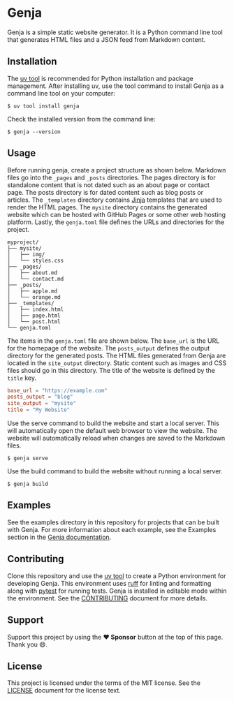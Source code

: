 # Genja

Genja is a simple static website generator. It is a Python command line tool that generates HTML files and a JSON feed from Markdown content.

Installation
------------

The [uv tool](https://docs.astral.sh/uv/) is recommended for Python installation and package management. After installing uv, use the tool command to install Genja as a command line tool on your computer:

```console
$ uv tool install genja
```

Check the installed version from the command line:

```console
$ genja --version
```

## Usage

Before running genja, create a project structure as shown below. Markdown files go into the `_pages` and `_posts` directories. The pages directory is for standalone content that is not dated such as an about page or contact page. The posts directory is for dated content such as blog posts or articles. The `_templates` directory contains [Jinja](https://jinja.palletsprojects.com/) templates that are used to render the HTML pages. The `mysite` directory contains the generated website which can be hosted with GitHub Pages or some other web hosting platform. Lastly, the `genja.toml` file defines the URLs and directories for the project.

```text
myproject/
├── mysite/
│   ├── img/
│   └── styles.css
├── _pages/
│   ├── about.md
│   └── contact.md
├── _posts/
│   ├── apple.md
│   └── orange.md
├── _templates/
│   ├── index.html
│   ├── page.html
│   └── post.html
└── genja.toml
```

The items in the `genja.toml` file are shown below. The ``base_url`` is the URL for the homepage of the website. The ``posts_output`` defines the output directory for the generated posts. The HTML files generated from Genja are located in the ``site_output`` directory. Static content such as images and CSS files should go in this directory. The title of the website is defined by the ``title`` key.

```toml
base_url = "https://example.com"
posts_output = "blog"
site_output = "mysite"
title = "My Website"
```

Use the serve command to build the website and start a local server. This will automatically open the default web browser to view the website. The website will automatically reload when changes are saved to the Markdown files.

```console
$ genja serve
```

Use the build command to build the website without running a local server.

```console
$ genja build
```

## Examples

See the examples directory in this repository for projects that can be built with Genja. For more information about each example, see the Examples section in the [Genja documentation](https://genja.readthedocs.io).

## Contributing

Clone this repository and use the [uv tool](https://docs.astral.sh/uv/) to create a Python environment for developing Genja. This environment uses [ruff](https://docs.astral.sh/ruff/) for linting and formatting along with [pytest](https://docs.pytest.org) for running tests. Genja is installed in editable mode within the environment. See the [CONTRIBUTING](CONTRIBUTING.md) document for more details.

## Support

Support this project by using the **:heart: Sponsor** button at the top of this page. Thank you :smile:.

## License

This project is licensed under the terms of the MIT license. See the [LICENSE](LICENSE.md) document for the license text.
